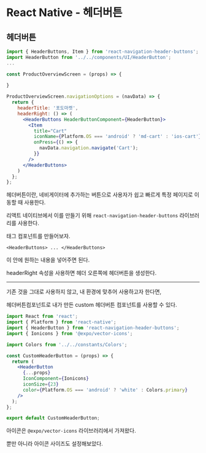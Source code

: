 # React Native - 헤더버튼





## 헤더버튼

```jsx
import { HeaderButtons, Item } from 'react-navigation-header-buttons';
import HeaderButton from '../../components/UI/HeaderButton';
...

const ProductOverviewScreen = (props) => {
  
}

ProductOverviewScreen.navigationOptions = (navData) => {
  return {
    headerTitle: '포도마켓',
    headerRight: () => (
      <HeaderButtons HeaderButtonComponent={HeaderButton}>
        <Item
          title="Cart"
          iconName={Platform.OS === 'android' ? 'md-cart' : 'ios-cart'}
          onPress={() => {
            navData.navigation.navigate('Cart');
          }}
        />
      </HeaderButtons>
    )
  };
};
```

헤더버튼이란, 네비게이터에 추가하는 버튼으로 사용자가 쉽고 빠르게 특정 페이지로 이동할 때 사용한다.


리액트 네이티브에서 이를 만들기 위해 `react-navigation-header-buttons` 라이브러리를 사용한다.

태그 컴포넌트를 만들어보자.

`<HeaderButtons> ... </HeaderButtons>`

이 안에 원하는 내용을 넣어주면 된다.



headerRight 속성을 사용하면 헤더 오른쪽에 헤더버튼을 생성한다.



---

기존 것을 그대로 사용하지 않고, 내 환경에 맞추어 사용하고자 한다면,

헤더버튼컴포넌트로 내가 만든 custom 헤더버튼 컴포넌트를 사용할 수 있다.


```jsx
import React from 'react';
import { Platform } from 'react-native';
import { HeaderButton } from 'react-navigation-header-buttons';
import { Ionicons } from '@expo/vector-icons';

import Colors from '../../constants/Colors';

const CustomHeaderButton = (props) => {
  return (
    <HeaderButton
      {...props}
      IconComponent={Ionicons}
      iconSize={23}
      color={Platform.OS === 'android' ? 'white' : Colors.primary}
    />
  );
};

export default CustomHeaderButton;

```

아이콘은 `@expo/vector-icons` 라이브러리에서 가져왔다.

뿐만 아니라 아이콘 사이즈도 설정해보았다.





 



